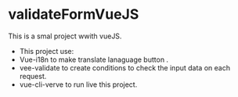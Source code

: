 # validateFormVueJS

This is a smal project wwith vueJS.
- This project use:
- Vue-i18n to make translate lanaguage button  .
- vee-validate to create conditions to check the input data on each request.
- vue-cli-verve to run live this project.
